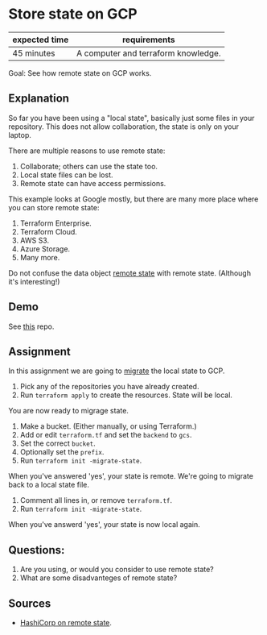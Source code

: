 # Store state on GCP

| expected time | requirements                        |
|---------------|-------------------------------------|
| 45 minutes    | A computer and terraform knowledge. |

Goal: See how remote state on GCP works.

## Explanation

So far you have been using a "local state", basically just some files in your repository. This does not allow collaboration, the state is only on your laptop.

There are multiple reasons to use remote state:

1. Collaborate; others can use the state too.
2. Local state files can be lost.
3. Remote state can have access permissions.

This example looks at Google mostly, but there are many more place where you can store remote state:

1. Terraform Enterprise.
2. Terraform Cloud.
3. AWS S3.
4. Azure Storage.
5. Many more.

Do not confuse the data object [remote state](https://www.terraform.io/language/state/remote-state-data) with remote state. (Although it's interesting!)

## Demo

See [this](https://github.com/robertdebock/terraform-gcp-backend) repo.

## Assignment

In this assignment we are going to [migrate](https://www.terraform.io/cli/commands/init#backend-initialization) the local state to GCP.

1. Pick any of the repositories you have already created.
2. Run `terraform apply` to create the resources. State will be local.

You are now ready to migrage state.

1. Make a bucket. (Either manually, or using Terraform.)
2. Add or edit `terraform.tf` and set the `backend` to `gcs`.
3. Set the correct `bucket`.
4. Optionally set the `prefix`.
5. Run `terraform init -migrate-state`.

When you've answered 'yes', your state is remote. We're going to migrate back to a local state file.

1. Comment all lines in, or remove `terraform.tf`.
2. Run `terraform init -migrate-state`.

When you've answerd 'yes', your state is now local again.

## Questions:

1. Are you using, or would you consider to use remote state?
2. What are some disadvanteges of remote state?

## Sources

- [HashiCorp on remote state](https://www.terraform.io/language/state/remote).

